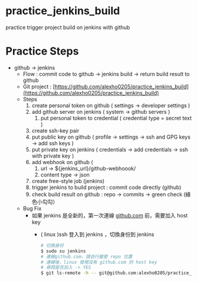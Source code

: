 # practice_jenkins_build
practice trigger project build on jenkins with github

# Practice Steps
- github → jenkins
    - Flow : commit code to github → jenkins build → return build result to github
    - Git project : [https://github.com/alexho0205/practice_jenkins_build](https://github.com/alexho0205/practice_jenkins_build)
    - Steps
        1. create personal token on github ( settings → developer settings )
        2. add github server on  jenkins ( system → github servers )
            1. put personal token to credential ( credential type = secret text )
        3. create ssh-key pair
        4. put public key on github ( profile → settings → ssh and GPG keys → add ssh keys )
        5. put private key on jenkins ( credentials → add credentials → ssh with private key )
        6. add webhook on github ( 
            1. url → ${jenkins_url}/github-webhoook/
            2. content type → json
        7. create free-style job (jenkins)
        8. trigger jenkins to build project : commit code directly (github)
        9. check build result on github : repo -> commits -> green check (綠色小勾勾）
    - Bug Fix
        - 如果 jenkins  是全新的，第一次連線 [github.com](http://github.com) 前，需要加入 host key
            - ( linux )ssh 登入到 jenkins ，切換身份到 jenkins
                
                ```bash
                # 切換身份
                $ sudo su jenkins
                # 連線github.com，請自行變更 repo 位置
                # 連線後，linux 發現沒有 github.com 的 host key
                # 尋問是否加入 -> YES
                $ git ls-remote -h -- git@github.com:alexho0205/practice_jenkins_build.git HEAD
                ```
